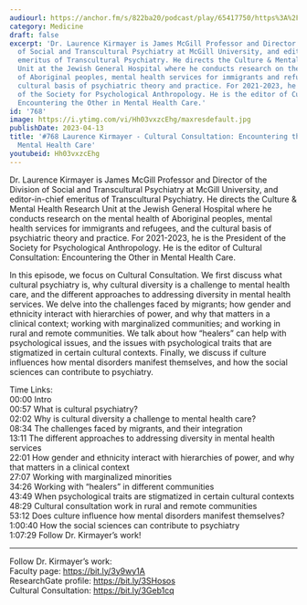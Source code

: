 ```yaml
---
audiourl: https://anchor.fm/s/822ba20/podcast/play/65417750/https%3A%2F%2Fd3ctxlq1ktw2nl.cloudfront.net%2Fstaging%2F2023-1-21%2F30cceff7-5ed8-4a1d-93ca-c2d1164a30ad.m4a
category: Medicine
draft: false
excerpt: 'Dr. Laurence Kirmayer is James McGill Professor and Director of the Division
  of Social and Transcultural Psychiatry at McGill University, and editor-in-chief
  emeritus of Transcultural Psychiatry. He directs the Culture & Mental Health Research
  Unit at the Jewish General Hospital where he conducts research on the mental health
  of Aboriginal peoples, mental health services for immigrants and refugees, and the
  cultural basis of psychiatric theory and practice. For 2021-2023, he is the President
  of the Society for Psychological Anthropology. He is the editor of Cultural Consultation:
  Encountering the Other in Mental Health Care.'
id: '768'
image: https://i.ytimg.com/vi/Hh03vxzcEhg/maxresdefault.jpg
publishDate: 2023-04-13
title: '#768 Laurence Kirmayer - Cultural Consultation: Encountering the Other in
  Mental Health Care'
youtubeid: Hh03vxzcEhg
---
```

<div class="timelinks">

Dr. Laurence Kirmayer is James McGill Professor and Director of the Division of Social and Transcultural Psychiatry at McGill University, and editor-in-chief emeritus of Transcultural Psychiatry. He directs the Culture & Mental Health Research Unit at the Jewish General Hospital where he conducts research on the mental health of Aboriginal peoples, mental health services for immigrants and refugees, and the cultural basis of psychiatric theory and practice. For 2021-2023, he is the President of the Society for Psychological Anthropology. He is the editor of Cultural Consultation: Encountering the Other in Mental Health Care.

In this episode, we focus on Cultural Consultation. We first discuss what cultural psychiatry is, why cultural diversity is a challenge to mental health care, and the different approaches to addressing diversity in mental health services. We delve into the challenges faced by migrants; how gender and ethnicity interact with hierarchies of power, and why that matters in a clinical context; working with marginalized communities; and working in rural and remote communities. We talk about how “healers” can help with psychological issues, and the issues with psychological traits that are stigmatized in certain cultural contexts. Finally, we discuss if culture influences how mental disorders manifest themselves, and how the social sciences can contribute to psychiatry.

Time Links:  
<time>00:00</time> Intro  
<time>00:57</time> What is cultural psychiatry?  
<time>02:02</time> Why is cultural diversity a challenge to mental health care?  
<time>08:34</time> The challenges faced by migrants, and their integration  
<time>13:11</time> The different approaches to addressing diversity in mental health services  
<time>22:01</time> How gender and ethnicity interact with hierarchies of power, and why that matters in a clinical context  
<time>27:07</time> Working with marginalized minorities  
<time>34:26</time> Working with “healers” in different communities  
<time>43:49</time> When psychological traits are stigmatized in certain cultural contexts  
<time>48:29</time> Cultural consultation work in rural and remote communities  
<time>53:12</time> Does culture influence how mental disorders manifest themselves?  
<time>1:00:40</time> How the social sciences can contribute to psychiatry  
<time>1:07:29</time> Follow Dr. Kirmayer’s work!

---

Follow Dr. Kirmayer’s work:  
Faculty page: https://bit.ly/3y9wy1A  
ResearchGate profile: https://bit.ly/3SHosos  
Cultural Consultation: https://bit.ly/3Geb1cq
</div>

